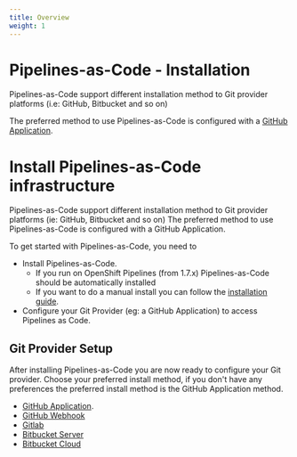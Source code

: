 ```yaml
---
title: Overview
weight: 1
---
```

# Pipelines-as-Code - Installation

Pipelines-as-Code support different installation method to Git provider
platforms (i.e: GitHub, Bitbucket and so on)

The preferred method to use Pipelines-as-Code is configured with a [GitHub
Application](https://docs.github.com/en/developers/apps/getting-started-with-apps/about-apps).

# Install Pipelines-as-Code infrastructure

Pipelines-as-Code support different installation method to Git provider
platforms (ie: GitHub, Bitbucket and so on) The preferred method to use
Pipelines-as-Code is configured with a GitHub Application.

To get started with Pipelines-as-Code, you need to

* Install Pipelines-as-Code.
  * If you run on OpenShift Pipelines (from 1.7.x) Pipelines-as-Code should be
     automatically installed
  * If you want to do a manual install you can
      follow the [installation guide](/docs/install/installation).
* Configure your Git Provider (eg: a GitHub Application) to access Pipelines as
  Code.

## Git Provider Setup

After installing Pipelines-as-Code you are now ready to configure your Git
provider. Choose your preferred install method, if you don't have any
preferences the preferred install method is the GitHub Application method.

* [GitHub Application](/docs/install/github_apps).
* [GitHub Webhook](/docs/install/github_webhook)
* [Gitlab](/docs/install/gitlab)
* [Bitbucket Server](/docs/install/bitbucket_server)
* [Bitbucket Cloud](/docs/install/bitbucket_cloud)
